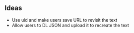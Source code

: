 ## Ideas
- Use uid and make users save URL to revisit the text
- Allow users to DL JSON and upload it to recreate the text

